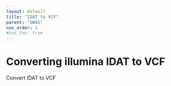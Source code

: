 ```yaml
---
layout: default
title: "IDAT to VCF"
parent: "GWAS"
nav_order: 1
#has_toc: true
---
```



# Converting illumina IDAT to VCF

Convert IDAT to VCF